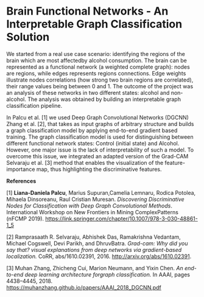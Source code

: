 # Brain Functional Networks - An Interpretable Graph Classification Solution

We started from a real use case scenario: identifying the regions of the brain which are most affectedby alcohol consumption. The brain can be represented as a functional network (a weighted complete graph): nodes are regions, while edges represents regions connections. Edge weights illustrate nodes correlations (how strong two brain regions are correlated), their range values being between 0 and 1. The outcome of the project was an analysis of these networks in two different states: alcohol and non-alcohol. The analysis was obtained by building an interpretable graph classification pipeline.

In Palcu et al. [1] we used Deep Graph Convolutional Networks (DGCNN) Zhang et al. [2], that takes as input graphs of arbitrary structure and builds a graph classification model by applying end-to-end gradient based training. The graph classification model is used for distinguishing between different functional network states: Control (initial state) and Alcohol. However, one major issue is the lack of interpretability of such a model.  To overcome this issue, we integrated an adapted version of the Grad-CAM Selvaraju et al. [3] method that enables the visualization of the feature-importance map, thus highlighting the discriminative features.


**References**

[1] **Liana-Daniela Palcu**, Marius Supuran,Camelia Lemnaru, Rodica Potolea, Mihaela Dinsoreanu, Raul Cristian Muresan. *Discovering Discriminative Nodes for Classification with Deep Graph Convolutional Methods*. International Workshop on New Frontiers in Mining ComplexPatterns (nFCMP 2019). https://link.springer.com/chapter/10.1007/978-3-030-48861-1_5

[2] Ramprasaath R. Selvaraju, Abhishek Das, Ramakrishna Vedantam, Michael Cogswell, Devi Parikh, and DhruvBatra. *Grad-cam: Why did you say that? visual explanations from deep networks via gradient-based localization.* CoRR, abs/1610.02391, 2016. http://arxiv.org/abs/1610.02391.

[3] Muhan Zhang, Zhicheng Cui, Marion Neumann, and Yixin Chen. *An end-to-end deep learning architecture forgraph classification.* In AAAI, pages 4438–4445, 2018. https://muhanzhang.github.io/papers/AAAI_2018_DGCNN.pdf

